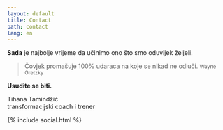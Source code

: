 ```yaml
---
layout: default
title: Contact
path: contact
lang: en
---
```


**Sada** je najbolje vrijeme da učinimo ono što smo oduvijek željeli.

> Čovjek promašuje 100% udaraca na koje se nikad ne odluči. <small>Wayne Gretzky</small>

**Usudite se biti.**

Tihana Tamindžić<br>
transformacijski coach i trener

{% include social.html %}
